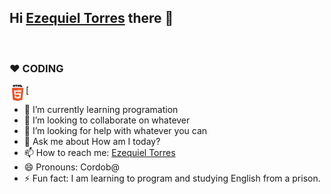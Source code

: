 ## Hi [Ezequiel Torres][website] there 👋

[<img srs="https://s8.gifyu.com/images/ezgif.com-resize-1.gif">][website]

### ♥ CODING
[<img align="left" alt="HTML5" width="26px" src="https://raw.githubusercontent.com/github/explore/80688e429a7d4ef2fca1e82350fe8e3517d3494d/topics/html/html.png" />


- 🌱 I’m currently learning programation
- 👯 I’m looking to collaborate on whatever
- 🤔 I’m looking for help with whatever you can
- 💬 Ask me about How am I today?
- 📫 How to reach me: [Ezequiel Torres][email]
- 😄 Pronouns: Cordob@
- ⚡ Fun fact: I am learning to program and studying English from a prison.

<!-- links -->
[website]: https://www.linkedin.com/in/ezequiel-torres-671094283/
[email]: ezequiel.torres0682@gmail.com
[yt]: https://www.youtube.com/chanel/UC9tcfsScui3S70hp_wC_EPw?sub_confirmation=1
